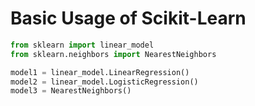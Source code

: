 # Basic Usage of Scikit-Learn

```py
from sklearn import linear_model
from sklearn.neighbors import NearestNeighbors

model1 = linear_model.LinearRegression()
model2 = linear_model.LogisticRegression()
model3 = NearestNeighbors()
```